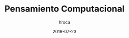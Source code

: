---
date: "2019-07-23"
title: "Pensamiento Computacional"
description: "En este pequeña publicación vamos a definir y entender que es una aplicación web progresiva. Empecemos hablando de los beneficios de crear una página web sobre una aplicación nativa. "
author: "hroca"
image: post/pensamiento-computacional.svg
imageShared: /shared/pensamiento-computacional.jpg
---